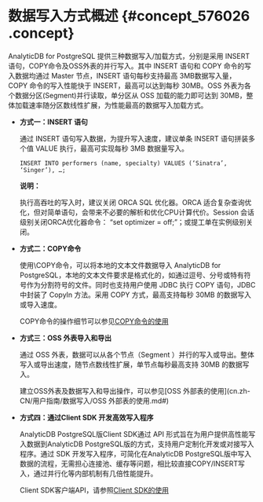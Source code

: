 # 数据写入方式概述 {#concept_576026 .concept}

AnalyticDB for PostgreSQL 提供三种数据写入/加载方式，分别是采用 INSERT 语句，COPY命令及OSS外表的并行写入。其中 INSERT 语句和 COPY 命令的写入数据均通过 Master 节点，INSERT 语句每秒支持最高 3MB数据写入量， COPY 命令的写入性能快于 INSERT，最高可以达到每秒 30MB。OSS 外表为各个数据分区\(Segment\)并行读取，单分区从 OSS 加载的能力即可达到 30MB，整体加载速率随分区数线性扩展，为性能最高的数据写入加载方式。

-   **方式一：INSERT 语句** 

    通过 INSERT 语句写入数据，为提升写入速度，建议单条 INSERT 语句拼装多个值 VALUE 执行，最高可实现每秒 3MB 数据量写入。

    ``` {#codeblock_fyf_4g3_8r9}
    INSERT INTO performers (name, specialty) VALUES (‘Sinatra’, ‘Singer’), …;
    ```

    **说明：** 

    执行高吞吐的写入时，建议关闭 ORCA SQL 优化器。ORCA 适合复杂查询优化，但对简单语句，会带来不必要的解析和优化CPU计算代价。Session 会话级别关闭ORCA优化器命令： “set optimizer = off;”；或提工单在实例级别关闭。

-   **方式二：COPY命令** 

    使用\\COPY命令，可以将本地的文本文件数据导入 AnalyticDB for PostgreSQL，本地的文本文件要求是格式化的，如通过逗号、分号或特有符号作为分割符号的文件。同时也支持用户使用 JDBC 执行 COPY 语句，JDBC 中封装了 CopyIn 方法。采用 COPY 方式，最高支持每秒 30MB 的数据写入或导入速度。

    COPY命令的操作细节可以参见[COPY命令的使用](ZH-CN_TP_16851_V7.dita#concept_wtt_rmr_52b)

-   **方式三：OSS 外表导入和导出** 

    通过 OSS 外表，数据可以从各个节点（Segment ）并行的写入或导出。整体写入或导出速度，随节点数线性扩展，单节点每秒最高支持 30MB 的数据写入。

    建立OSS外表及数据写入和导出操作，可以参见[OSS 外部表的使用](cn.zh-CN/用户指南/数据写入/OSS 外部表的使用.md#)

-   **方式四：通过Client SDK 开发高效写入程序** 

    AnalyticDB PostgreSQL版Client SDK通过 API 形式旨在为用户提供高性能写入数据到AnalyticDB PostgreSQL版的方式，支持用户定制化开发或对接写入程序。通过 SDK 开发写入程序，可简化在AnalyticDB PostgreSQL版中写入数据的流程，无需担心连接池、缓存等问题，相比较直接COPY/INSERT写入，通过并行化等内部机制有几倍性能提升。

    Client SDK客户端API，请参照[Client SDK的使用](ZH-CN_TP_1054279_V3.dita#concept_1322763)


